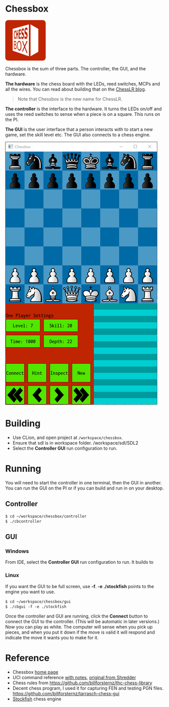 # Chessbox

![](img/logo-sm.png)

Chessbox is the sum of three parts. The controller,  the GUI, and the hardware.

**The hardware** is the chess board with the LEDs, reed switches, MCPs and all the wires. You can read about building that on the [ChessLR blog](https://8bitcoder.com/chesslr).

> Note that Chessbox is the new name for ChessLR.

**The controller** is the interface to the hardware. It turns the LEDs on/off and uses the reed switches to sense when a piece is on a square. This runs on the PI.

**The GUI** is the user interface that a person interacts with to start a new game, set the skill level etc. The GUI also connects to a chess engine.  

![](img/gui.png)


# Building
- Use CLion, and open project at `/workspace/chessbox`. 
- Ensure that sdl is in workspace folder. /workspace/sdl/SDL2
- Select the **Controller GUI** run configuration to run.


# Running
You will need to start the controller in one terminal, then the GUI in another. You can run the GUI on the PI or if you can build and run in on your desktop.

## Controller 

    $ cd ~/workspace/chessbox/controller
    $ ./cbcontroller

## GUI

### Windows
From IDE, select the **Controller GUI** run configuration to run. It builds to 


### Linux

If you want the GUI to be full screen, use **-f**. **-e ./stockfish** points to the engine you want to use. 

    $ cd ~/workspace/chessbox/gui
    $ ./cbgui -f -e ./stockfish

Once the controller and GUI are running, click the **Connect** button to connect the GUI to the controller. (This will be automatic in later versions.) Now you can play as white. The computer will sense when you pick up pieces, and when you put it down if the move is valid it will respond and indicate the move it wants you to make for it. 

# Reference
- Chessbox [home page](https://8bitcoder.com/chessbox)
- UCI command reference [with notes](https://8bitcoder.com/uci), [original from Shredder](http://download.shredderchess.com/div/uci.zip)
- Chess rules from <https://github.com/billforsternz/thc-chess-library>
- Decent chess program, I used it for capturing FEN and testing PGN files. <https://github.com/billforsternz/tarrasch-chess-gui>
- [Stockfish](https://stockfishchess.org/) chess engine

